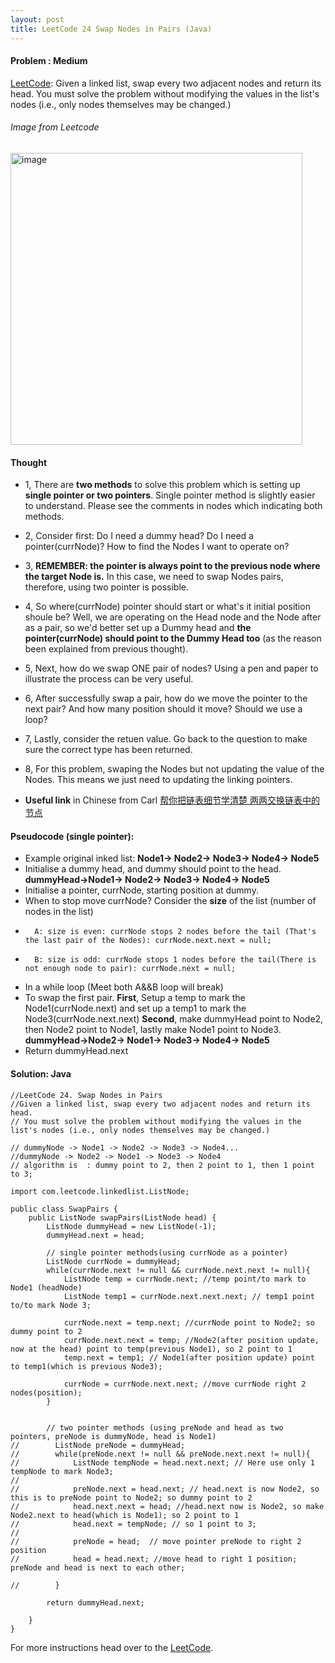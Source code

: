 ```yaml
---
layout: post
title: LeetCode 24 Swap Nodes in Pairs (Java)
---
```


#### Problem : Medium

[LeetCode](https://leetcode.com/problems/swap-nodes-in-pairs/):
Given a linked list, swap every two adjacent nodes and return its head. You must solve the problem without modifying the values in the list's nodes (i.e., only nodes themselves may be changed.)


###### Image from Leetcode
<img width="467" alt="image" src="https://user-images.githubusercontent.com/92517160/192166352-4e42c12e-3c47-4fef-ba10-9505b34a1605.png">



#### Thought
- 1, There are **two methods** to solve this problem which is setting up **single pointer or two pointers**. Single pointer method is slightly easier to understand. Please see the comments in nodes which indicating both methods.
- 2, Consider first: Do I need a dummy head? Do I need a pointer(currNode)? How to find the Nodes I want to operate on?
- 3, **REMEMBER: the pointer is always point to the previous node where the target Node is.** In this case, we need to swap Nodes pairs, therefore, using two pointer is possible. 
- 4, So where(currNode) pointer should start or what's it initial position shoule be? Well, we are operating on the Head node and the Node after as a pair, so we'd better set up a Dummy head and **the pointer(currNode) should point to the Dummy Head too** (as the reason been explained from previous thought).
- 5, Next, how do we swap ONE pair of nodes? Using a pen and paper to illustrate the process can be very useful.
- 6, After successfully swap a pair, how do we move the pointer to the next pair? And how many position should it move? Should we use a loop?
- 7, Lastly, consider the retuen value. Go back to the question to make sure the correct type has been returned. 
- 8, For this problem, swaping the Nodes but not updating the value of the Nodes. This means we just need to updating the linking pointers.

- **Useful link** in Chinese from Carl [帮你把链表细节学清楚 两两交换链表中的节点](https://www.bilibili.com/video/BV1YT411g7br/?spm_id_from=333.788)


#### Pseudocode (single pointer):
- Example original inked list: **Node1-> Node2-> Node3-> Node4-> Node5**
- Initialise a dummy head, and dummy should point to the head. **dummyHead->Node1-> Node2-> Node3-> Node4-> Node5**
- Initialise a pointer, currNode, starting position at dummy.
- When to stop move currNode? Consider the **size** of the list (number of nodes in the list)
-       A: size is even: currNode stops 2 nodes before the tail (That's the last pair of the Nodes): currNode.next.next = null;
-       B: size is odd: currNode stops 1 nodes before the tail(There is not enough node to pair): currNode.next = null; 
- In a while loop (Meet both A&&B loop will break) 
- To swap the first pair. 
**First**, Setup a temp to mark the Node1(currNode.next) and set up a temp1 to mark the Node3(currNode.next.next)
**Second**, make dummyHead point to Node2, then Node2 point to Node1, lastly make Node1 point to Node3. **dummyHead->Node2-> Node1-> Node3-> Node4-> Node5**
- Return dummyHead.next

#### Solution: Java

```
//LeetCode 24. Swap Nodes in Pairs
//Given a linked list, swap every two adjacent nodes and return its head.
// You must solve the problem without modifying the values in the list's nodes (i.e., only nodes themselves may be changed.)

// dummyNode -> Node1 -> Node2 -> Node3 -> Node4...
//dummyNode -> Node2 -> Node1 -> Node3 -> Node4
// algorithm is  : dummy point to 2, then 2 point to 1, then 1 point to 3; 

import com.leetcode.linkedlist.ListNode;

public class SwapPairs {
    public ListNode swapPairs(ListNode head) {
        ListNode dummyHead = new ListNode(-1);
        dummyHead.next = head;

        // single pointer methods(using currNode as a pointer)
        ListNode currNode = dummyHead;
        while(currNode.next != null && currNode.next.next != null){
            ListNode temp = currNode.next; //temp point/to mark to Node1 (headNode)
            ListNode temp1 = currNode.next.next.next; // temp1 point to/to mark Node 3;

            currNode.next = temp.next; //currNode point to Node2; so dummy point to 2
            currNode.next.next = temp; //Node2(after position update, now at the head) point to temp(previous Node1), so 2 point to 1
            temp.next = temp1; // Node1(after position update) point to temp1(which is previous Node3);

            currNode = currNode.next.next; //move currNode right 2 nodes(position);
        }


        // two pointer methods (using preNode and head as two pointers, preNode is dummyNode, head is Node1)
//        ListNode preNode = dummyHead;
//        while(preNode.next != null && preNode.next.next != null){
//            ListNode tempNode = head.next.next; // Here use only 1 tempNode to mark Node3;
//
//            preNode.next = head.next; // head.next is now Node2, so this is to preNode point to Node2; so dummy point to 2
//            head.next.next = head; //head.next now is Node2, so make Node2.next to head(which is Node1); so 2 point to 1
//            head.next = tempNode; // so 1 point to 3;
//
//            preNode = head;  // move pointer preNode to right 2 position
//            head = head.next; //move head to right 1 position; preNode and head is next to each other;

//        }

        return dummyHead.next;

    }
}
```


For more instructions head over to the [LeetCode](https://leetcode.com/).


